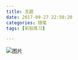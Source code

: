 ```yaml
---
title: 无题
date: 2017-09-27 22:50:20
categories: 随笔
tags: [彩铅练习]

---
```

![图片](emFxZ2VTanAxTVpqRHRhRUdGdjZkMlJJNmpiN2QySS9pUnZXZ0FMNzN6WDNicDFzVXFlVnB3PT0.jpg?imageView&thumbnail=164y164&enlarge=1&quality=90&type=jpg)
